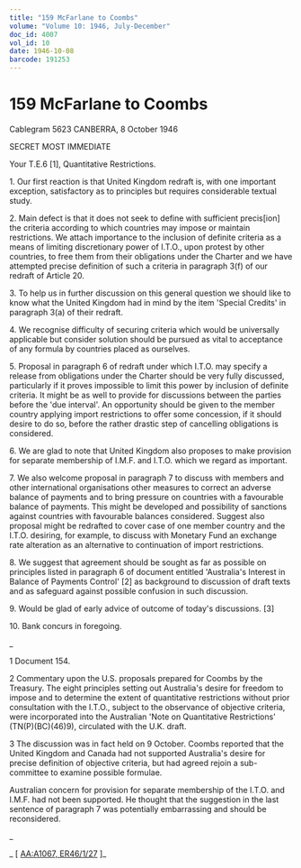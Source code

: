 ```yaml
---
title: "159 McFarlane to Coombs"
volume: "Volume 10: 1946, July-December"
doc_id: 4007
vol_id: 10
date: 1946-10-08
barcode: 191253
---
```


# 159 McFarlane to Coombs

Cablegram 5623 CANBERRA, 8 October 1946

SECRET MOST IMMEDIATE

Your T.E.6 [1], Quantitative Restrictions.

1\. Our first reaction is that United Kingdom redraft is, with one important exception, satisfactory as to principles but requires considerable textual study.

2\. Main defect is that it does not seek to define with sufficient precis[ion] the criteria according to which countries may impose or maintain restrictions. We attach importance to the inclusion of definite criteria as a means of limiting discretionary power of I.T.O., upon protest by other countries, to free them from their obligations under the Charter and we have attempted precise definition of such a criteria in paragraph 3(f) of our redraft of Article 20.

3\. To help us in further discussion on this general question we should like to know what the United Kingdom had in mind by the item 'Special Credits' in paragraph 3(a) of their redraft.

4\. We recognise difficulty of securing criteria which would be universally applicable but consider solution should be pursued as vital to acceptance of any formula by countries placed as ourselves.

5\. Proposal in paragraph 6 of redraft under which I.T.O. may specify a release from obligations under the Charter should be very fully discussed, particularly if it proves impossible to limit this power by inclusion of definite criteria. It might be as well to provide for discussions between the parties before the 'due interval'. An opportunity should be given to the member country applying import restrictions to offer some concession, if it should desire to do so, before the rather drastic step of cancelling obligations is considered.

6\. We are glad to note that United Kingdom also proposes to make provision for separate membership of I.M.F. and I.T.O. which we regard as important.

7\. We also welcome proposal in paragraph 7 to discuss with members and other international organisations other measures to correct an adverse balance of payments and to bring pressure on countries with a favourable balance of payments. This might be developed and possibility of sanctions against countries with favourable balances considered. Suggest also proposal might be redrafted to cover case of one member country and the I.T.O. desiring, for example, to discuss with Monetary Fund an exchange rate alteration as an alternative to continuation of import restrictions.

8\. We suggest that agreement should be sought as far as possible on principles listed in paragraph 6 of document entitled 'Australia's Interest in Balance of Payments Control' [2] as background to discussion of draft texts and as safeguard against possible confusion in such discussion.

9\. Would be glad of early advice of outcome of today's discussions. [3]

10\. Bank concurs in foregoing.

_

1 Document 154.

2 Commentary upon the U.S. proposals prepared for Coombs by the Treasury. The eight principles setting out Australia's desire for freedom to impose and to determine the extent of quantitative restrictions without prior consultation with the I.T.O., subject to the observance of objective criteria, were incorporated into the Australian 'Note on Quantitative Restrictions' (TN(P)(BC)(46)9), circulated with the U.K. draft.

3 The discussion was in fact held on 9 October. Coombs reported that the United Kingdom and Canada had not supported Australia's desire for precise definition of objective criteria, but had agreed rejoin a sub-committee to examine possible formulae.

Australian concern for provision for separate membership of the I.T.O. and I.M.F. had not been supported. He thought that the suggestion in the last sentence of paragraph 7 was potentially embarrassing and should be reconsidered.

_

_ [ [AA:A1067, ER46/1/27](http://www.naa.gov.au/cgi-bin/Search?O=I&Number=191253) ]_
